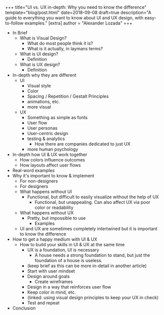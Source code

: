 +++
title="UI vs. UX in-depth: Why you need to know the difference"
template="blog/post.html"
date=2018-09-08
draft=true
description="A guide to everything you want to know about UI and UX design, with easy-to-follow examples."
[extra]
author = "Alexander Lozada"
+++

- In Brief
  - What is Visual Design?
    - What do most people think it is?
    - What is it actually, in laymans terms?
  - What is UI design?
    - Definition
  - What is UX design?
    - Definition
- In-depth why they are different
  - UI
    - Visual style
    - Color
    - Spacing / Repetition / Gestalt Principles
    - animations, etc.
    - more visual
  - UX
    - Something as simple as fonts
    - User flow
    - User personas
    - User-centric design
    - testing & analytics
      - How there are companies dedicated to just UX
    - more human psychology
- In-depth how UI & UX work together
  - How colors influence outcomes
  - How layouts affect user flows
- Real-word examples
- Why it's important to know & implement
  - For non-designers
  - For designers
  - What happens without UI
    - Functional, but difficult to easily visualize without the help of UX
      - Functional, but unappealing.  Can also affect UX via poor color or readability
  - What happens without UX
    - Pretty, but impossible to use
      - Examples
  - UI and UX are sometimes completely intertwined but it is important to know the difference
- How to get a happy medium with UI & UX
  - How to build your skills in UI & UX at the same time
    - UX is a foundation, UI is necessary
      - A house needs a strong foundation to stand, but just the foundation of a house is useless.
    - (keep brief as this can be more in-detail in another article)
    - Start with user mindset
    - Design around goals
      - Create wireframes
    - Design in a way that reinforces user flow
    - Keep color in mind, etc.
    - (linked: using visual design principles to keep your UX in check)
    - Test and repeat
- Conclusion

